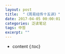 ```yaml
---
layout: post
title:  "《周易经传十五讲》"
date: 2017-04-05 00:00:01
categories: 泛读笔记
tags: 中哲
excerpt: ""
---
```


* content
{:toc}












































